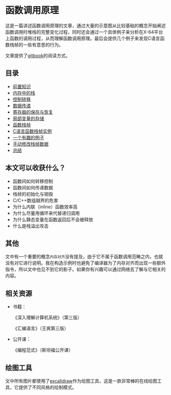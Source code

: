 # 函数调用原理



这是一篇讲述函数调用原理的文章，通过大量的示意图从比较基础的概念开始阐述函数调用时堆栈的完整变化过程，同时还会通过一个具体例子来分析在X-64平台上函数的调用过程，从而理解函数调用原理。最后会提供几个例子来发现C语言函数栈帧的一些有意思的行为。

文章提供了[gitbook](https://acodercat.github.io/function-call-principle/)的阅读方式。



## 目录

* [前置知识](https://acodercat.github.io/function-call-principle/content/pre-knowledge.html)
* [内存中的栈](https://acodercat.github.io/function-call-principle/content/stack-in-memory.html)
* [控制转移](https://acodercat.github.io/function-call-principle/content/control-transfer.html)
* [数据传递](https://acodercat.github.io/function-call-principle/content/data-transfer.html)
* [寄存器的保存与恢复](https://acodercat.github.io/function-call-principle/content/save-and-restore-of-registers.html)
* [局部变量的存储](https://acodercat.github.io/function-call-principle/content/storage-of-local-variables.html)
* [函数栈帧](https://acodercat.github.io/function-call-principle/content/function-stack-frame.html)
* [C语言函数栈帧实例](https://acodercat.github.io/function-call-principle/content/c-stack-frame-example.html)
* [一个有趣的例子](https://acodercat.github.io/function-call-principle/content/interesting-example.html)
* [手动修改栈帧数据](https://acodercat.github.io/function-call-principle/content/modify-stack-frame-data.html)
* [总结](https://acodercat.github.io/function-call-principle/content/summary.html)



## 本文可以收获什么？

* 函数间如何转移控制
* 函数间如何传递数据
* 栈帧的初始化与销毁
* C/C++数组越界的危害
* 为什么内联（inline）函数效率高
* 为什么尽量用循环来代替递归调用
* 为什么静态变量在函数返回后不会被释放
* 什么是栈溢出攻击



## 其他

文中有一个重要的概念`内存对齐`没有提及，由于它不属于函数调用范畴之内，也就没有对它进行说明。我在构造示例时也避免了编译器为了内存对齐而出现一些额外指令，所以文中也见不到它的影子。如果你有兴趣可以通过网络去了解与它相关的内容。



## 相关资源

* 书籍：

  《深入理解计算机系统》（第三版）

  《汇编语言》（王爽第三版）

* 公开课：

  《编程范式》（斯坦福公开课）

  

## 绘图工具

文中所有图片都使用了[excalidraw](https://excalidraw.com/)作为绘图工具，这是一款非常棒的在线绘图工具，它提供了不同风格的绘制模式。
